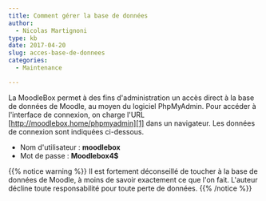 ```yaml
---
title: Comment gérer la base de données
author:
  - Nicolas Martignoni
type: kb
date: 2017-04-20
slug: acces-base-de-donnees
categories:
  - Maintenance

---
```

La MoodleBox permet à des fins d'administration un accès direct à la base de données de Moodle, au moyen du logiciel PhpMyAdmin. Pour accéder à l'interface de connexion, on charge l'URL [http://moodlebox.home/phpmyadmin][1] dans un navigateur. Les données de connexion sont indiquées ci-dessous.

  * Nom d'utilisateur : __moodlebox__
  * Mot de passe : __Moodlebox4$__

{{% notice warning %}}
Il est fortement déconseillé de toucher à la base de données de Moodle, à moins de savoir exactement ce que l'on fait. L'auteur décline toute responsabilité pour toute perte de données.
{{% /notice %}}

 [1]: http://moodlebox.home/phpmyadmin
